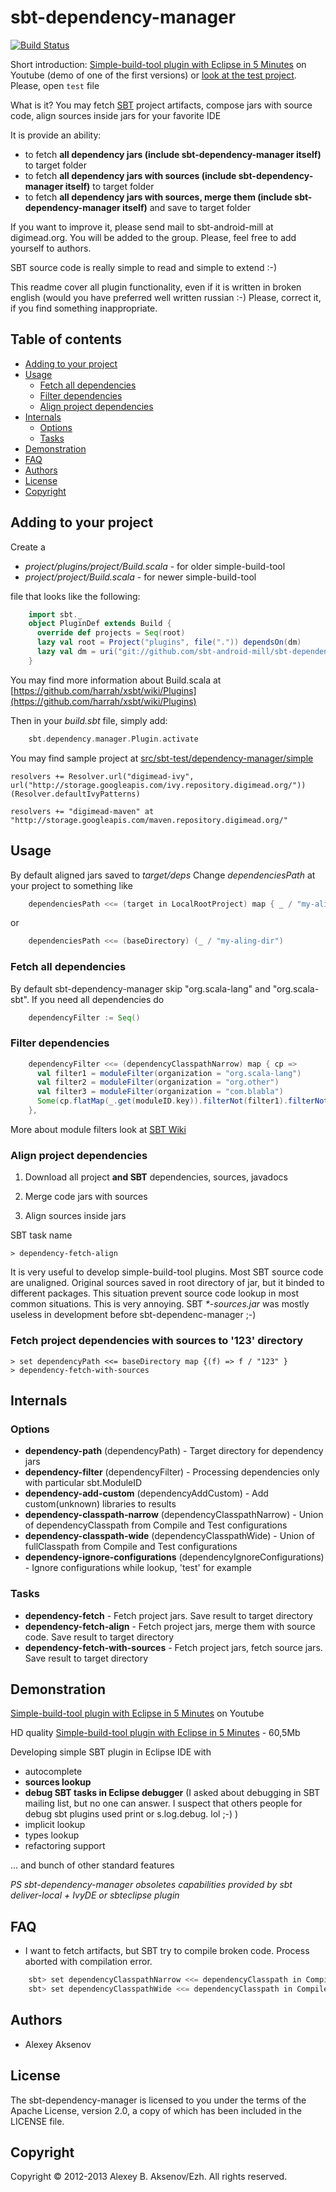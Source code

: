 sbt-dependency-manager
======================
[![Build Status](https://travis-ci.org/sbt-android-mill/sbt-dependency-manager.png?branch=master)](https://travis-ci.org/sbt-android-mill/sbt-dependency-manager)

Short introduction: [Simple-build-tool plugin with Eclipse in 5 Minutes](http://youtu.be/3K8knvkVAyc) on Youtube (demo of one of the first versions) or [look at the test project](https://github.com/sbt-android-mill/sbt-dependency-manager/tree/master/src/sbt-test/dependency-manager/simple). Please, open `test` file

What is it? You may fetch [SBT](https://github.com/sbt/sbt "Simple Build Tool") project artifacts, compose jars with source code, align sources inside jars for your favorite IDE

It is provide an ability:
* to fetch __all dependency jars (include sbt-dependency-manager itself)__ to target folder
* to fetch __all dependency jars with sources (include sbt-dependency-manager itself)__ to target folder
* to fetch __all dependency jars with sources, merge them (include sbt-dependency-manager itself)__ and save to target folder

If you want to improve it, please send mail to sbt-android-mill at digimead.org. You will be added to the group. Please, feel free to add yourself to authors.

SBT source code is really simple to read and simple to extend :-)

This readme cover all plugin functionality, even if it is written in broken english (would you have preferred well written russian :-) Please, correct it, if you find something inappropriate.

Table of contents
-----------------

- [Adding to your project](#adding-to-your-project)
- [Usage](#usage)
    - [Fetch all dependencies](#fetch-all-dependencies)
    - [Filter dependencies](#filter-dependencies)
    - [Align project dependencies](#align-project-dependencies)
- [Internals](#internals)
    - [Options](#options)
    - [Tasks](#tasks)
- [Demonstration](#demonstration)
- [FAQ](#faq)
- [Authors](#authors)
- [License](#license)
- [Copyright](#copyright)

## Adding to your project ##

Create a

 * _project/plugins/project/Build.scala_ - for older simple-build-tool
 * _project/project/Build.scala_ - for newer simple-build-tool

file that looks like the following:

```scala
    import sbt._
    object PluginDef extends Build {
      override def projects = Seq(root)
      lazy val root = Project("plugins", file(".")) dependsOn(dm)
      lazy val dm = uri("git://github.com/sbt-android-mill/sbt-dependency-manager.git#0.6.1")
    }
```

You may find more information about Build.scala at [https://github.com/harrah/xsbt/wiki/Plugins](https://github.com/harrah/xsbt/wiki/Plugins)

Then in your _build.sbt_ file, simply add:

``` scala
    sbt.dependency.manager.Plugin.activate
```

You may find sample project at [src/sbt-test/dependency-manager/simple](https://github.com/sbt-android-mill/sbt-dependency-manager/tree/master/src/sbt-test/dependency-manager/simple)

    resolvers += Resolver.url("digimead-ivy", url("http://storage.googleapis.com/ivy.repository.digimead.org/"))(Resolver.defaultIvyPatterns)

    resolvers += "digimead-maven" at "http://storage.googleapis.com/maven.repository.digimead.org/"

## Usage ##

By default aligned jars saved to _target/deps_ Change _dependenciesPath_ at your project to something like

``` scala
    dependenciesPath <<= (target in LocalRootProject) map { _ / "my-align-dir" }
```

or

``` scala
    dependenciesPath <<= (baseDirectory) (_ / "my-aling-dir")
```

### Fetch all dependencies

By default sbt-dependency-manager skip "org.scala-lang" and "org.scala-sbt". If you need all dependencies do

``` scala
    dependencyFilter := Seq()
```

### Filter dependencies

``` scala
    dependencyFilter <<= (dependencyClasspathNarrow) map { cp =>
      val filter1 = moduleFilter(organization = "org.scala-lang")
      val filter2 = moduleFilter(organization = "org.other")
      val filter3 = moduleFilter(organization = "com.blabla")
      Some(cp.flatMap(_.get(moduleID.key)).filterNot(filter1).filterNot(filter2).filterNot(filter3))
    },
````

More about module filters look at [SBT Wiki](https://github.com/harrah/xsbt/wiki/Update-Report)

### Align project dependencies ###

1. Download all project __and SBT__ dependencies, sources, javadocs

2. Merge code jars with sources

3. Align sources inside jars

SBT task name

```
> dependency-fetch-align
```

It is very useful to develop simple-build-tool plugins. Most SBT source code are unaligned. Original sources saved in root directory of jar, but it binded to different packages. This situation prevent source code lookup in most common situations. This is very annoying. SBT _*-sources.jar_ was mostly useless in development before sbt-dependenc-manager ;-)

### Fetch project dependencies with sources to '123' directory

```
> set dependencyPath <<= baseDirectory map {(f) => f / "123" }
> dependency-fetch-with-sources
```
 
Internals
---------

### Options ###

* __dependency-path__ (dependencyPath) - Target directory for dependency jars
* __dependency-filter__ (dependencyFilter) - Processing dependencies only with particular sbt.ModuleID
* __dependency-add-custom__ (dependencyAddCustom) - Add custom(unknown) libraries to results
* __dependency-classpath-narrow__ (dependencyClasspathNarrow) - Union of dependencyClasspath from Compile and Test configurations
* __dependency-classpath-wide__ (dependencyClasspathWide) - Union of fullClasspath from Compile and Test configurations
* __dependency-ignore-configurations__ (dependencyIgnoreConfigurations) - Ignore configurations while lookup, 'test' for example

### Tasks ###

* __dependency-fetch__ - Fetch project jars. Save result to target directory
* __dependency-fetch-align__ - Fetch project jars, merge them with source code. Save result to target directory
* __dependency-fetch-with-sources__ - Fetch project jars, fetch source jars. Save result to target directory

Demonstration
-------------

[Simple-build-tool plugin with Eclipse in 5 Minutes](http://youtu.be/3K8knvkVAyc) on Youtube

HD quality [Simple-build-tool plugin with Eclipse in 5 Minutes](https://github.com/downloads/sbt-android-mill/sbt-android-mill-extra/EclipseSBT.mp4) - 60,5Mb

Developing simple SBT plugin in Eclipse IDE with

* autocomplete
* __sources lookup__
* __debug SBT tasks in Eclipse debugger__ (I asked about debugging in SBT mailing list, but no one can answer. I suspect that others people for debug sbt plugins used print or s.log.debug. lol ;-) )
* implicit lookup
* types lookup
* refactoring support

... and bunch of other standard features

_PS sbt-dependency-manager obsoletes capabilities provided by sbt deliver-local + IvyDE or sbteclipse plugin_

FAQ
---

* I want to fetch artifacts, but SBT try to compile broken code. Process aborted with compilation error.

```scala
    sbt> set dependencyClasspathNarrow <<= dependencyClasspath in Compile
    sbt> set dependencyClasspathWide <<= dependencyClasspath in Compile
```

Authors
-------

* Alexey Aksenov

License
-------

The sbt-dependency-manager is licensed to you under the terms of
the Apache License, version 2.0, a copy of which has been
included in the LICENSE file.

Copyright
---------

Copyright © 2012-2013 Alexey B. Aksenov/Ezh. All rights reserved.
